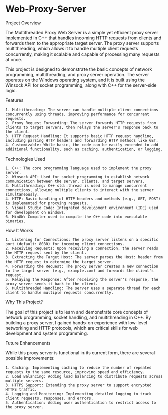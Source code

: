 # Web-Proxy-Server

Project Overview

The Multithreaded Proxy Web Server is a simple yet efficient proxy server implemented in C++ that handles incoming HTTP requests from clients and forwards them to the appropriate target server. The proxy server supports multithreading, which allows it to handle multiple client requests concurrently, making it scalable and capable of processing many requests at once.

This project is designed to demonstrate the basic concepts of network programming, multithreading, and proxy server operation. The server operates on the Windows operating system, and it is built using the Winsock API for socket programming, along with C++ for the server-side logic.

Features

    1. Multithreading: The server can handle multiple client connections concurrently using threads, improving performance for concurrent requests.
    2. Proxy Request Forwarding: The server forwards HTTP requests from clients to target servers, then relays the server's response back to the client.
    3. HTTP Request Handling: It supports basic HTTP request handling, including parsing HTTP headers and forwarding HTTP methods like GET.
    4. Customizable: While basic, the code can be easily extended to add additional functionality, such as caching, authentication, or logging.

Technologies Used

    1. C++: The core programming language used to implement the proxy server.
    2. Winsock API: Used for socket programming to establish network communication between the server, clients, and target servers.
    3. Multithreading: C++ std::thread is used to manage concurrent connections, allowing multiple clients to interact with the server simultaneously.
    4. HTTP: Basic handling of HTTP headers and methods (e.g., GET, POST) is implemented for proxying requests.
    5. Visual Studio Code: Integrated development environment (IDE) used for development on Windows.
    6. MinGW: Compiler used to compile the C++ code into executable binaries.

How It Works

    1. Listening for Connections: The proxy server listens on a specific port (default: 8080) for incoming client connections.
    2. Receiving Requests: Upon receiving a connection, the server reads the HTTP request sent by the client.
    3. Extracting the Target Host: The server parses the Host: header from the HTTP request to determine the target server.
    4. Forwarding the Request: The proxy server creates a new connection to the target server (e.g., example.com) and forwards the client's request.
    5. Relaying the Response: After receiving the server's response, the proxy server sends it back to the client.
    6. Multithreaded Handling: The server uses a separate thread for each client to handle multiple requests concurrently.

Why This Project?

The goal of this project is to learn and demonstrate core concepts of network programming, socket handling, and multithreading in C++. By building a proxy server, I gained hands-on experience with low-level networking and HTTP protocols, which are critical skills for web development and system programming.

Future Enhancements

While this proxy server is functional in its current form, there are several possible improvements:

    1. Caching: Implementing caching to reduce the number of repeated requests to the same resource, improving speed and efficiency.
    2. Load Balancing: Adding load balancing to distribute requests across multiple servers.
    3. HTTPS Support: Extending the proxy server to support encrypted HTTPS traffic.
    4. Logging and Monitoring: Implementing detailed logging to track client requests, responses, and errors.
    5. Authentication: Adding user authentication to restrict access to the proxy server.
